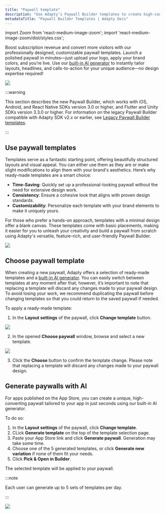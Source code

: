 ```yaml
---
title: "Paywall template"
description: "Use Adapty’s Paywall Builder templates to create high-converting paywalls."
metadataTitle: "Paywall Builder Templates | Adapty Docs"
---
```


import Zoom from 'react-medium-image-zoom';
import 'react-medium-image-zoom/dist/styles.css';

Boost subscription revenue and convert more visitors with our professionally designed, customizable paywall templates. Launch a polished paywall in minutes—just upload your logo, apply your brand colors, and you’re live. Use our [built-in AI generator](https://docs.adapty.io/docs/paywall-builder-templates#generate-paywalls-with-ai) to instantly tailor layouts, headlines, and calls-to-action for your unique audience—no design expertise required!

<Zoom>
  <img src={require('./img/paywall-templates.gif').default}
  style={{
    border: '1px solid #727272', /* border width and color */
    width: '700px', /* image width */
    display: 'block', /* for alignment */
    margin: '0 auto' /* center alignment */
  }}
/>
</Zoom>

:::warning

This section describes the new Paywall Builder, which works with iOS, Android, and React Native SDKs version 3.0 or higher, and Flutter and Unity SDKs version 3.3.0 or higher. For information on the legacy Paywall Builder compatible with Adapty SDK v2.x or earlier, see [Legacy Paywall Builder templates](paywall-builder-templates-legacy).

:::

## Use paywall templates

Templates serve as a fantastic starting point, offering beautifully structured layouts and visual appeal. You can either use them as they are or make slight modifications to align them with your brand's aesthetics. Here’s why ready-made templates are a smart choice:

- **Time-Saving**: Quickly set up a professional-looking paywall without the need for extensive design work.
- **Consistency**: Ensure a cohesive look that aligns with proven design standards.
- **Customizability**: Personalize each template with your brand elements to make it uniquely yours.

For those who prefer a hands-on approach, templates with a minimal design offer a blank canvas. These templates come with basic placements, making it easier for you to unleash your creativity and build a paywall from scratch using Adapty's versatile, feature-rich, and user-friendly Paywall Builder.

<Zoom>
  <img src={require('./img/eba907e-PB_templates_minimal_design.webp').default}
  style={{
    border: 'none', /* border width and color */
    width: '700px', /* image width */
    display: 'block', /* for alignment */
    margin: '0 auto' /* center alignment */
  }}
/>
</Zoom>



## Choose paywall template

When creating a new paywall, Adapty offers a selection of ready-made templates and a [built-in AI generator](https://docs.adapty.io/docs/paywall-builder-templates#generate-paywalls-with-ai). You can easily switch between templates at any moment after that; however, it’s important to note that replacing a template will discard any changes made to your paywall design. To avoid losing your work, we recommend duplicating the paywall before changing templates so that you could return to the saved paywall if needed.

To apply a ready-made template:

1. In the **Layout settings** of the paywall, click **Change template** button.

   

<Zoom>
  <img src={require('./img/24a8f3b-PB_change_template.webp').default}
  style={{
    border: '1px solid #727272', /* border width and color */
    width: '700px', /* image width */
    display: 'block', /* for alignment */
    margin: '0 auto' /* center alignment */
  }}
/>
</Zoom>



2. In the opened **Choose paywall** window, browse and select a new template.

   

<Zoom>
  <img src={require('./img/984a1e9-PB_select_template.webp').default}
  style={{
    border: '1px solid #727272', /* border width and color */
    width: '700px', /* image width */
    display: 'block', /* for alignment */
    margin: '0 auto' /* center alignment */
  }}
/>
</Zoom>



3. Click the **Choose** button to confirm the template change. Please note that replacing a template will discard any changes made to your paywall design.

## Generate paywalls with AI

For apps published on the App Store, you can create a unique, high-converting paywall tailored to your app in just seconds using our built-in AI generator.

To do so:

1. In the **Layout settings** of the paywall, click **Change template**.
2. CLick **Generate template** on the top of the template selection page.
3. Paste your App Store link and click **Generate paywall**. Generation may take some time.
4. Choose one of the 5 generated templates, or click **Generate new variation** if none of them fit your needs.
5. Click **Pick & Open in Builder**.

The selected template will be applied to your paywall.

:::note

Each user can generate up to 5 sets of templates per day.

:::

<Zoom>
  <img src={require('./img/generate-template.gif').default}
  style={{
    border: '1px solid #727272', /* border width and color */
    width: '700px', /* image width */
    display: 'block', /* for alignment */
    margin: '0 auto' /* center alignment */
  }}
/>
</Zoom>

